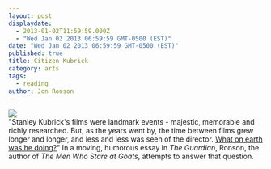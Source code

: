 ```yaml
---
layout: post
displaydate: 
  - 2013-01-02T11:59:59.000Z
  - "Wed Jan 02 2013 06:59:59 GMT-0500 (EST)"
date: "Wed Jan 02 2013 06:59:59 GMT-0500 (EST)"
published: true
title: Citizen Kubrick
category: arts
tags: 
  - reading
author: Jon Ronson
---
```


![](http://upload.wikimedia.org/wikipedia/commons/4/46/Kubrick_-_Barry_Lyndon_candid.JPG)<br>
"Stanley Kubrick's films were landmark events - majestic, memorable and richly researched. But, as the years went by, the time between films grew longer and longer, and less and less was seen of the director. <a href="http://www.theguardian.com/film/2004/mar/27/features.weekend">What on earth was he doing?</a>" In a moving, humorous essay in _The Guardian_, Ronson, the author of _The Men Who Stare at Goats_, attempts to answer that question.